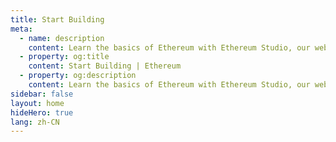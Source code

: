 ```yaml
---
title: Start Building
meta:
  - name: description
    content: Learn the basics of Ethereum with Ethereum Studio, our web-based IDE for building and testing smart contracts.
  - property: og:title
    content: Start Building | Ethereum
  - property: og:description
    content: Learn the basics of Ethereum with Ethereum Studio, our web-based IDE for building and testing smart contracts.
sidebar: false
layout: home
hideHero: true
lang: zh-CN
---
```


<BuildPage />
